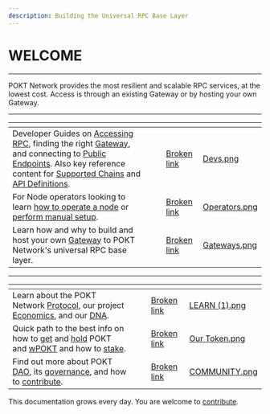 ```yaml
---
description: Building the Universal RPC Base Layer
---
```


# WELCOME

***

POKT Network provides the most resilient and scalable RPC services, at the lowest cost. Access is through an existing Gateway or by hosting your own Gateway.

***

<table data-view="cards"><thead><tr><th></th><th></th><th></th><th data-hidden data-card-target data-type="content-ref"></th><th data-hidden data-card-cover data-type="files"></th></tr></thead><tbody><tr><td>Developer Guides on <a href="developers/access-rpc.md">Accessing RPC</a>, finding the right <a href="developers/use-a-gateway/">Gateway</a>, and connecting to <a href="developers/public-endpoints.md">Public Endpoints</a>. Also key reference content for <a href="reference/supported-chains.md">Supported Chains</a> and <a href="reference/api-definition.md">API Definitions</a>. </td><td></td><td></td><td><a href="broken-reference">Broken link</a></td><td><a href=".gitbook/assets/Devs.png">Devs.png</a></td></tr><tr><td>For Node operators looking to learn <a href="node-operators/operate-a-node.md">how to operate a node</a> or <a href="node-operators/manual-node-setup-guide/">perform manual setup</a>. </td><td></td><td></td><td><a href="broken-reference">Broken link</a></td><td><a href=".gitbook/assets/Operators.png">Operators.png</a></td></tr><tr><td>Learn how and why to build and host your own <a href="gateways/host-a-gateway/">Gateway</a> to POKT Network's universal RPC base layer. </td><td></td><td></td><td><a href="broken-reference">Broken link</a></td><td><a href=".gitbook/assets/Gateways.png">Gateways.png</a></td></tr></tbody></table>

***

<table data-view="cards"><thead><tr><th></th><th></th><th></th><th data-hidden data-card-target data-type="content-ref"></th><th data-hidden data-card-cover data-type="files"></th></tr></thead><tbody><tr><td>Learn about the POKT Network <a href="pokt-protocol/our-evolution.md">Protocol</a>, our project <a href="learn-about-pokt/the-economics.md">Economics</a>, and our <a href="learn-about-pokt/our-dna.md">DNA</a>.</td><td></td><td></td><td><a href="broken-reference">Broken link</a></td><td><a href=".gitbook/assets/LEARN (1).png">LEARN (1).png</a></td></tr><tr><td>Quick path to the best info on how to <a href="pokt-token/get-pokt-or-wpokt.md">get</a> and <a href="pokt-token/holding-pokt/">hold</a> POKT and <a href="pokt-token/wrapped-pokt-wpokt/">wPOKT</a> and how to <a href="pokt-token/stake-pokt.md">stake</a>.</td><td></td><td></td><td><a href="broken-reference">Broken link</a></td><td><a href=".gitbook/assets/Our Token.png">Our Token.png</a></td></tr><tr><td>Find out more about POKT <a href="community/dao-os.md">DAO</a>, its <a href="community/governance/">governance</a>, and how to <a href="community/start-contributing/">contribute</a>.</td><td></td><td></td><td><a href="broken-reference">Broken link</a></td><td><a href=".gitbook/assets/COMMUNITY.png">COMMUNITY.png</a></td></tr></tbody></table>

This documentation grows every day. You are welcome to [contribute](broken-reference).
